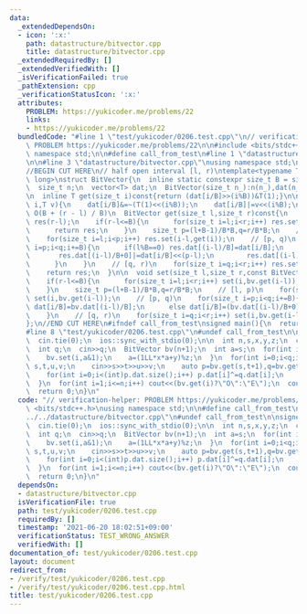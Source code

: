 ```yaml
---
data:
  _extendedDependsOn:
  - icon: ':x:'
    path: datastructure/bitvector.cpp
    title: datastructure/bitvector.cpp
  _extendedRequiredBy: []
  _extendedVerifiedWith: []
  _isVerificationFailed: true
  _pathExtension: cpp
  _verificationStatusIcon: ':x:'
  attributes:
    PROBLEM: https://yukicoder.me/problems/22
    links:
    - https://yukicoder.me/problems/22
  bundledCode: "#line 1 \"test/yukicoder/0206.test.cpp\"\n// verification-helper:\
    \ PROBLEM https://yukicoder.me/problems/22\n\n#include <bits/stdc++.h>\nusing\
    \ namespace std;\n\n#define call_from_test\n#line 1 \"datastructure/bitvector.cpp\"\
    \n\n#line 3 \"datastructure/bitvector.cpp\"\nusing namespace std;\n#endif\n\n\
    //BEGIN CUT HERE\n// half open interval [l, r)\ntemplate<typename T=unsigned long\
    \ long>\nstruct BitVector{\n  inline static constexpr size_t B = sizeof(T) * CHAR_BIT;\n\
    \  size_t n;\n  vector<T> dat;\n  BitVector(size_t n_):n(n_),dat(n_/B+1,0){}\n\
    \n  inline T get(size_t i)const{return (dat[i/B]>>(i%B))&T(1);}\n\n  void set(size_t\
    \ i,T v){\n    dat[i/B]&=~(T(1)<<(i%B));\n    dat[i/B]|=v<<(i%B);\n  }\n\n  //\
    \ O(B + (r - l) / B)\n  BitVector get(size_t l,size_t r)const{\n    BitVector\
    \ res(r-l);\n    if(r-l<=B){\n      for(size_t i=l;i<r;i++) res.set(i-l,get(i));\n\
    \      return res;\n    }\n    size_t p=(l+B-1)/B*B,q=r/B*B;\n    // [l, p)\n\
    \    for(size_t i=l;i<p;i++) res.set(i-l,get(i));\n    // [p, q)\n    for(size_t\
    \ i=p;i<q;i+=B){\n      if(l%B==0) res.dat[(i-l)/B]=dat[i/B];\n      else{\n \
    \       res.dat[(i-l)/B+0]|=dat[i/B]<<(p-l);\n        res.dat[(i-l)/B+1]|=dat[i/B]>>(B-(p-l));\n\
    \      }\n    }\n    // [q, r)\n    for(size_t i=q;i<r;i++) res.set(i-l,get(i));\n\
    \    return res;\n  }\n\n  void set(size_t l,size_t r,const BitVector& bv){\n\
    \    if(r-l<=B){\n      for(size_t i=l;i<r;i++) set(i,bv.get(i-l));\n      return;\n\
    \    }\n    size_t p=(l+B-1)/B*B,q=r/B*B;\n    // [l, p)\n    for(size_t i=l;i<p;i++)\
    \ set(i,bv.get(i-l));\n    // [p, q)\n    for(size_t i=p;i<q;i+=B){\n      if(l%B==0)\
    \ dat[i/B]=bv.dat[(i-l)/B];\n      else dat[i/B]=(bv.dat[(i-l)/B+0]>>(p-l))|(bv.dat[(i-l)/B+1]<<(B-(p-l)));\n\
    \    }\n    // [q, r)\n    for(size_t i=q;i<r;i++) set(i,bv.get(i-l));\n  }\n\
    };\n//END CUT HERE\n#ifndef call_from_test\nsigned main(){\n  return 0;\n}\n#endif\n\
    #line 8 \"test/yukicoder/0206.test.cpp\"\n#undef call_from_test\n\nsigned main(){\n\
    \  cin.tie(0);\n  ios::sync_with_stdio(0);\n\n  int n,s,x,y,z;\n  cin>>n>>s>>x>>y>>z;\n\
    \  int q;\n  cin>>q;\n  BitVector bv(n+1);\n  int a=s;\n  for(int i=1;i<=n;i++){\n\
    \    bv.set(i,a&1);\n    a=(1LL*x*a+y)%z;\n  }\n  for(int i=0;i<q;i++){\n    int\
    \ s,t,u,v;\n    cin>>s>>t>>u>>v;\n    auto p=bv.get(s,t+1),q=bv.get(u,v+1);\n\
    \    for(int i=0;i<(int)p.dat.size();i++) p.dat[i]^=q.dat[i];\n    bv.set(u,v+1,p);\n\
    \  }\n  for(int i=1;i<=n;i++) cout<<(bv.get(i)?\"O\":\"E\");\n  cout<<endl;\n\
    \  return 0;\n}\n"
  code: "// verification-helper: PROBLEM https://yukicoder.me/problems/22\n\n#include\
    \ <bits/stdc++.h>\nusing namespace std;\n\n#define call_from_test\n#include \"\
    ../../datastructure/bitvector.cpp\"\n#undef call_from_test\n\nsigned main(){\n\
    \  cin.tie(0);\n  ios::sync_with_stdio(0);\n\n  int n,s,x,y,z;\n  cin>>n>>s>>x>>y>>z;\n\
    \  int q;\n  cin>>q;\n  BitVector bv(n+1);\n  int a=s;\n  for(int i=1;i<=n;i++){\n\
    \    bv.set(i,a&1);\n    a=(1LL*x*a+y)%z;\n  }\n  for(int i=0;i<q;i++){\n    int\
    \ s,t,u,v;\n    cin>>s>>t>>u>>v;\n    auto p=bv.get(s,t+1),q=bv.get(u,v+1);\n\
    \    for(int i=0;i<(int)p.dat.size();i++) p.dat[i]^=q.dat[i];\n    bv.set(u,v+1,p);\n\
    \  }\n  for(int i=1;i<=n;i++) cout<<(bv.get(i)?\"O\":\"E\");\n  cout<<endl;\n\
    \  return 0;\n}\n"
  dependsOn:
  - datastructure/bitvector.cpp
  isVerificationFile: true
  path: test/yukicoder/0206.test.cpp
  requiredBy: []
  timestamp: '2021-06-20 18:02:51+09:00'
  verificationStatus: TEST_WRONG_ANSWER
  verifiedWith: []
documentation_of: test/yukicoder/0206.test.cpp
layout: document
redirect_from:
- /verify/test/yukicoder/0206.test.cpp
- /verify/test/yukicoder/0206.test.cpp.html
title: test/yukicoder/0206.test.cpp
---
```

